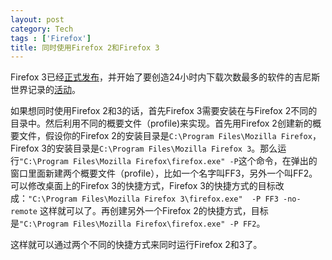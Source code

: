 ```yaml
---
layout: post
category: Tech
tags : ['Firefox']
title: 同时使用Firefox 2和Firefox 3
---
```

Firefox 3已经[正式发布](http://news.zdnet.co.uk/software/0,1000000121,39435431,00.htm)，并开始了要创造24小时内下载次数最多的软件的吉尼斯世界记录的[活动](http://www.spreadfirefox.com/en-US/worldrecord/firefox3)。


如果想同时使用Firefox 2和3的话，首先Firefox 3需要安装在与Firefox 2不同的目录中。然后利用不同的概要文件（profile)来实现。首先用Firefox 2创建新的概要文件，假设你的Firefox 2的安装目录是`C:\Program Files\Mozilla Firefox`，Firefox 3的安装目录是`C:\Program Files\Mozilla Firefox 3`。那么运行`"C:\Program Files\Mozilla Firefox\firefox.exe" -P`这个命令，在弹出的窗口里面新建两个概要文件（profile），比如一个名字叫FF3，另外一个叫FF2。可以修改桌面上的Firefox 3的快捷方式，Firefox 3的快捷方式的目标改成：`"C:\Program Files\Mozilla Firefox 3\firefox.exe"  -P FF3 -no-remote` 这样就可以了。再创建另外一个Firefox 2的快捷方式，目标是`"C:\Program Files\Mozilla Firefox\firefox.exe" -P FF2`。


这样就可以通过两个不同的快捷方式来同时运行Firefox 2和3了。

